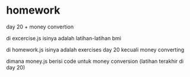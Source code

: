 # homework
day 20 + money convertion


di excercise.js isinya adalah latihan-latihan bmi

di homework.js isinya adalah exercises day 20 kecuali money converting

dimana money.js berisi code untuk money conversion (latihan terakhir di day 20)

